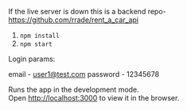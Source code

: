 
If the live server is down this is a backend repo- https://github.com/rrade/rent_a_car_api


1. `npm install`
2. `npm start`

Login params: 

email - user1@test.com
password - 12345678

Runs the app in the development mode.\
Open [http://localhost:3000](http://localhost:3000) to view it in the browser.


